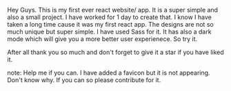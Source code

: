 Hey Guys. This is my first ever react website/ app. It is a super simple and also a small project. I have worked for 1 day to create that. I know I have taken a long time cause it was my first react app. The designs are not so much unique but super simple. I have used Sass for it. It has also a dark mode which will give you a more better user experienece. So try it.

After all thank you so much and don't forget to give it a star if you have liked it.

note: Help me if you can. I have added a favicon but it is not appearing. Don't know why. If you can so please contribute for it.
